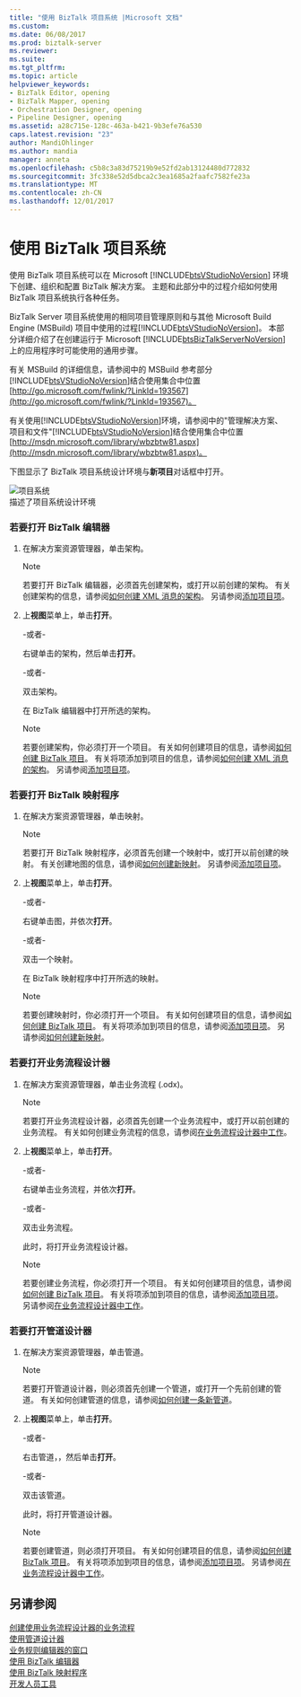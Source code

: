 ```yaml
---
title: "使用 BizTalk 项目系统 |Microsoft 文档"
ms.custom: 
ms.date: 06/08/2017
ms.prod: biztalk-server
ms.reviewer: 
ms.suite: 
ms.tgt_pltfrm: 
ms.topic: article
helpviewer_keywords:
- BizTalk Editor, opening
- BizTalk Mapper, opening
- Orchestration Designer, opening
- Pipeline Designer, opening
ms.assetid: a28c715e-128c-463a-b421-9b3efe76a530
caps.latest.revision: "23"
author: MandiOhlinger
ms.author: mandia
manager: anneta
ms.openlocfilehash: c5b8c3a83d75219b9e52fd2ab13124480d772832
ms.sourcegitcommit: 3fc338e52d5dbca2c3ea1685a2faafc7582fe23a
ms.translationtype: MT
ms.contentlocale: zh-CN
ms.lasthandoff: 12/01/2017
---
```

# <a name="using-the-biztalk-project-system"></a>使用 BizTalk 项目系统
使用 BizTalk 项目系统可以在 Microsoft [!INCLUDE[btsVStudioNoVersion](../includes/btsvstudionoversion-md.md)] 环境下创建、组织和配置 BizTalk 解决方案。 主题和此部分中的过程介绍如何使用 BizTalk 项目系统执行各种任务。  
  
 BizTalk Server 项目系统使用的相同项目管理原则和与其他 Microsoft Build Engine (MSBuild) 项目中使用的过程[!INCLUDE[btsVStudioNoVersion](../includes/btsvstudionoversion-md.md)]。 本部分详细介绍了在创建运行于 Microsoft [!INCLUDE[btsBizTalkServerNoVersion](../includes/btsbiztalkservernoversion-md.md)] 上的应用程序时可能使用的通用步骤。  
  
 有关 MSBuild 的详细信息，请参阅中的 MSBuild 参考部分[!INCLUDE[btsVStudioNoVersion](../includes/btsvstudionoversion-md.md)]结合使用集合中位置[http://go.microsoft.com/fwlink/?LinkId=193567](http://go.microsoft.com/fwlink/?LinkId=193567)。  
  
 有关使用[!INCLUDE[btsVStudioNoVersion](../includes/btsvstudionoversion-md.md)]环境，请参阅中的"管理解决方案、 项目和文件"[!INCLUDE[btsVStudioNoVersion](../includes/btsvstudionoversion-md.md)]结合使用集合中位置[http://msdn.microsoft.com/library/wbzbtw81.aspx](http://msdn.microsoft.com/library/wbzbtw81.aspx)。  
  
 下图显示了 BizTalk 项目系统设计环境与**新项目**对话框中打开。  
  
 ![项目系统](../core/media/bts-biztalk2009-projectsystems.gif "bts_BizTalk2009_ProjectSystems")  
描述了项目系统设计环境  
  
### <a name="to-open-biztalk-editor"></a>若要打开 BizTalk 编辑器  
  
1.  在解决方案资源管理器，单击架构。  
  
    > [!NOTE]
    >  若要打开 BizTalk 编辑器，必须首先创建架构，或打开以前创建的架构。 有关创建架构的信息，请参阅[如何创建 XML 消息的架构](../core/how-to-create-schemas-for-xml-messages.md)。 另请参阅[添加项目项](../core/adding-project-items.md)。  
  
2.  上**视图**菜单上，单击**打开**。  
  
     -或者-  
  
     右键单击的架构，然后单击**打开**。  
  
     -或者-  
  
     双击架构。  
  
     在 BizTalk 编辑器中打开所选的架构。  
  
    > [!NOTE]
    >  若要创建架构，你必须打开一个项目。 有关如何创建项目的信息，请参阅[如何创建 BizTalk 项目](../core/how-to-create-biztalk-projects.md)。 有关将项添加到项目的信息，请参阅[如何创建 XML 消息的架构](../core/how-to-create-schemas-for-xml-messages.md)。 另请参阅[添加项目项](../core/adding-project-items.md)。  
  
### <a name="to-open-biztalk-mapper"></a>若要打开 BizTalk 映射程序  
  
1.  在解决方案资源管理器，单击映射。  
  
    > [!NOTE]
    >  若要打开 BizTalk 映射程序，必须首先创建一个映射中，或打开以前创建的映射。 有关创建地图的信息，请参阅[如何创建新映射](../core/how-to-create-new-maps.md)。 另请参阅[添加项目项](../core/adding-project-items.md)。  
  
2.  上**视图**菜单上，单击**打开**。  
  
     -或者-  
  
     右键单击图，并依次**打开**。  
  
     -或者-  
  
     双击一个映射。  
  
     在 BizTalk 映射程序中打开所选的映射。  
  
    > [!NOTE]
    >  若要创建映射时，你必须打开一个项目。 有关如何创建项目的信息，请参阅[如何创建 BizTalk 项目](../core/how-to-create-biztalk-projects.md)。 有关将项添加到项目的信息，请参阅[添加项目项](../core/adding-project-items.md)。 另请参阅[如何创建新映射](../core/how-to-create-new-maps.md)。  
  
### <a name="to-open-orchestration-designer"></a>若要打开业务流程设计器  
  
1.  在解决方案资源管理器，单击业务流程 (.odx)。  
  
    > [!NOTE]
    >  若要打开业务流程设计器，必须首先创建一个业务流程中，或打开以前创建的业务流程。 有关如何创建业务流程的信息，请参阅[在业务流程设计器中工作](../core/working-in-orchestration-designer.md)。  
  
2.  上**视图**菜单上，单击**打开**。  
  
     -或者-  
  
     右键单击业务流程，并依次**打开**。  
  
     -或者-  
  
     双击业务流程。  
  
     此时，将打开业务流程设计器。  
  
    > [!NOTE]
    >  若要创建业务流程，你必须打开一个项目。 有关如何创建项目的信息，请参阅[如何创建 BizTalk 项目](../core/how-to-create-biztalk-projects.md)。 有关将项添加到项目的信息，请参阅[添加项目项](../core/adding-project-items.md)。 另请参阅[在业务流程设计器中工作](../core/working-in-orchestration-designer.md)。  
  
### <a name="to-open-pipeline-designer"></a>若要打开管道设计器  
  
1.  在解决方案资源管理器，单击管道。  
  
    > [!NOTE]
    >  若要打开管道设计器，则必须首先创建一个管道，或打开一个先前创建的管道。 有关如何创建管道的信息，请参阅[如何创建一条新管道](../core/how-to-create-a-new-pipeline.md)。  
  
2.  上**视图**菜单上，单击**打开**。  
  
     -或者-  
  
     右击管道，，然后单击**打开**。  
  
     -或者-  
  
     双击该管道。  
  
     此时，将打开管道设计器。  
  
    > [!NOTE]
    >  若要创建管道，则必须打开项目。 有关如何创建项目的信息，请参阅[如何创建 BizTalk 项目](../core/how-to-create-biztalk-projects.md)。 有关将项添加到项目的信息，请参阅[添加项目项](../core/adding-project-items.md)。 另请参阅[在业务流程设计器中工作](../core/working-in-orchestration-designer.md)。  
  
## <a name="see-also"></a>另请参阅  
 [创建使用业务流程设计器的业务流程](../core/creating-orchestrations-using-orchestration-designer.md)   
 [使用管道设计器](../core/using-pipeline-designer.md)   
 [业务规则编辑器的窗口](../core/windows-of-the-business-rule-composer.md)   
 [使用 BizTalk 编辑器](../core/using-biztalk-editor.md)   
 [使用 BizTalk 映射程序](../core/using-biztalk-mapper.md)   
 [开发人员工具](../core/developer-tools.md)